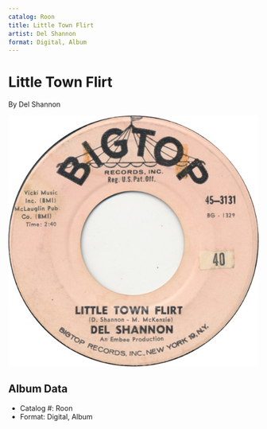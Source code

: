 ```yaml
---
catalog: Roon
title: Little Town Flirt
artist: Del Shannon
format: Digital, Album
---
```


# Little Town Flirt

By Del Shannon

![](../../assets/albumcovers/Del_Shannon-Little_Town_Flirt.png)

## Album Data

- Catalog #: Roon
- Format: Digital, Album

